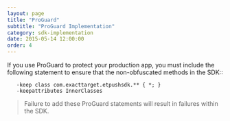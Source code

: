 ```yaml
---
layout: page
title: "ProGuard"
subtitle: "ProGuard Implementation"
category: sdk-implementation
date: 2015-05-14 12:00:00
order: 4
---
```

If you use ProGuard to protect your production app, you must include the following statement to ensure that the non-obfuscated methods in the SDK::

~~~
   -keep class com.exacttarget.etpushsdk.** { *; }
   -keepattributes InnerClasses

~~~

> Failure to add these ProGuard statements will result in failures within the SDK.